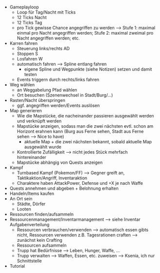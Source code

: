 - Gameplayloop
	- Loop für Tag/Nacht mit Ticks
	- 12 Ticks Nacht
	- 12 Ticks Tag
	- pro Tick gewisse Chance angegriffen zu werden --> Stufe 1: maximal einmal pro Nacht angegriffen werden; Stufe 2: maximal zweimal pro Nacht angegriffen werden; etc.
- Karren fahren
	- Steuerung links/rechts AD
	- Stoppen S
	- Losfahren W
	- automatisch fahren --> Spline entlang fahren
		- eigene Spline und Wegpunkte (siehe Notizen) setzen und damit testen
	- Events triggern durch rechts/links fahren
- Weg wählen
	- an Weggabelung Pfad wählen
	- Ort besuchen (Szenenwechsel in Stadt/Burg/...)
- Rasten/Nacht überspringen
	- ggf. angegriffen werden/Events auslösen
- Map generieren
	- Wie die Mapstücke, die nacheinander passieren ausgewählt werden und verknüpft werden
	- Mapstücke anzeigen, sodass man die zwei nächsten evtl. schon am Horizont erahnen kann (Burg aus Ferne sehen, Stadt aus Ferne sehen --> Nice to have) 
		- aktuelle Map + die zwei nächsten bekannt, sobald aktuelle Map ausgewählt wurde
	- Kontrollierte Zufälligkeit --> nicht jedes Stück mehrfach hintereinander
	- Mapstücke abhängig von Quests anzeigen
- Kampf
	- Turnbased Kampf (Pokemon/FF) --> Gegner greift an, Taktikaktion/Angriff, Inventaraktion
	- Charaktere haben AttackPower, Defense und +X je nach Waffe
- Quests annehmen und abgeben + Belohnung erhalten
- Handeln/Items kaufen
- An Ort sein
	- Städte, Dörfer
	- Looten
- Ressourcen finden/aufsammeln
- Ressourcenmanagement/Inventarmanagement --> siehe Inventar Aufgabenverteilung
	- Ressourcen verbrauchen/verwenden --> automatisch essen gibts nicht, Ressourcen verwenden z.B. Tagesrationen craften --> zunächst kein Crafting
	- Ressourcen aufsammeln
	- Trupp hat Bedürfnisse --> Leben, Hunger, Waffe, ...
	- Trupp verwalten --> Waffen, Essen, etc. zuweisen --> Ksenia, ich nur Schnittstelle
- Tutorial
